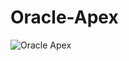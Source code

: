 # Oracle-Apex

![Oracle Apex](https://github.com/MohamedAnwarAlhamed/Oracle-Apex/assets/76563640/a40611f2-d915-48cf-870c-a548fb4732ea)
